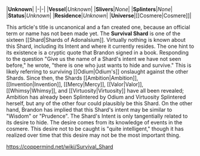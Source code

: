 |**Unknown**|
|-|-|
|**Vessel**|*Unknown*|
|**Slivers**|*None*|
|**Splinters**|*None*|
|**Status**|*Unknown*|
|**Residence**|*Unknown*|
|**Universe**|[[Cosmere\|Cosmere]]|

This article's title is uncanonical and a fan created one, because an official term or name has not been made yet.
The **Survival Shard** is one of the sixteen [[Shard\|Shards of Adonalsium]]. Virtually nothing is known about this Shard, including its Intent and where it currently resides.
The one hint to its existence is a cryptic quote that Brandon signed in a book. Responding to the question "Give us the name of a Shard's intent we have not seen before," he wrote, "there is one who just wants to hide and survive." This is likely referring to surviving [[Odium\|Odium's]] onslaught against the other Shards.
Since then, the Shards [[Ambition\|Ambition]], [[Invention\|Invention]], [[Mercy\|Mercy]], [[Valor\|Valor]], [[Whimsy\|Whimsy]], and [[Virtuosity\|Virtuosity]] have all been revealed; Ambition has already been Splintered by Odium and Virtuosity Splintered herself, but any of the other four could plausibly be this Shard. On the other hand, Brandon has implied that this Shard's intent may be similar to "Wisdom" or "Prudence".
The Shard's Intent is only tangentially related to its desire to hide. The desire comes from its knowledge of events in the cosmere. This desire not to be caught is "quite intelligent," though it has realized over time that this desire may not be the most important thing.



https://coppermind.net/wiki/Survival_Shard